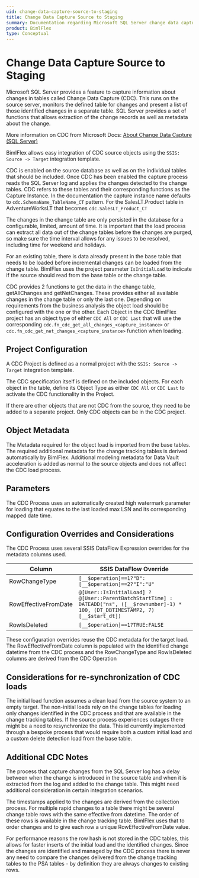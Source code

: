 ```yaml
---
uid: change-data-capture-source-to-staging
title: Change Data Capture Source to Staging
summary: Documentation regarding Microsoft SQL Server change data capture in source to staging with setting descriptions and additional considerations
product: BimlFlex
type: Conceptual
---
```

# Change Data Capture Source to Staging

Microsoft SQL Server provides a feature to capture information about changes in tables called Change Data Capture (CDC). This runs on the source server, monitors the defined table for changes and present a list of those identified changes in a separate table. SQL Server provides a set of functions that allows extraction of the change records as well as metadata about the change.

More information on CDC from Microsoft Docs: [About Change Data Capture (SQL Server)](https://docs.microsoft.com/en-us/sql/relational-databases/track-changes/about-change-data-capture-sql-server?view=sql-server-ver15)

BimlFlex allows easy integration of CDC source objects using the `SSIS: Source -> Target` integration template.

CDC is enabled on the source database as well as on the individual tables that should be included. Once CDC has been enabled the capture process reads the SQL Server log and applies the changes detected to the change tables. CDC refers to these tables and their corresponding functions as the Capture Instance. In the documentation the capture instance name defaults to `cdc.SchemaName_TableName_CT` pattern. For the SalesLT.Product table in AdventureWorksLT that becomes `cdc.SalesLT_Product_CT`

The changes in the change table are only persisted in the database for a configurable, limited, amount of time. It is important that the load process can extract all data out of the change tables before the changes are purged, so make sure the time interval allows for any issues to be resolved, including time for weekend and holidays.

For an existing table, there is data already present in the base table that needs to be loaded before incremental changes can be loaded from the change table. BimlFlex uses the project parameter `IsInitialLoad` to indicate if the source should read from the base table or the change table.

CDC provides 2 functions to get the data in the change table, getAllChanges and getNetChanges. These provides either all available changes in the change table or only the last one. Depending on requirements from the business analysis the object load should be configured with the one or the other. Each Object in the CDC BimlFlex project has an object type of either `CDC All` or `CDC Last` that will use the corresponding `cdc.fn_cdc_get_all_changes_<capture_instance>` or `cdc.fn_cdc_get_net_changes_<capture_instance>` function when loading.

## Project Configuration

A CDC Project is defined as a normal project with the `SSIS: Source -> Target` integration template.

The CDC specification itself is defined on the included objects. For each object in the table, define its Object Type as either `CDC All` or `CDC Last` to activate the CDC functionality in the Project.

If there are other objects that are not CDC from the source, they need to be added to a separate project. Only CDC objects can be in the CDC project.

## Object Metadata

The Metadata required for the object load is imported from the base tables. The required additional metadata for the change tracking tables is derived automatically by BimlFlex. Additional modeling metadata for Data Vault acceleration is added as normal to the source objects and does not affect the CDC load process.

## Parameters

The CDC Process uses an automatically created high watermark parameter for loading that equates to the last loaded max LSN and its corresponding mapped date time.

## Configuration Overrides and Considerations

The CDC Process uses several SSIS DataFlow Expression overrides for the metadata columns used. 

| Column | SSIS DataFlow Override |
| ------ | ---------------------- |
| RowChangeType | `[__$operation]==1?"D":[__$operation]==2?"I":"U"` |
| RowEffectiveFromDate | `@[User::IsInitialLoad] ? @[User::ParentBatchStartTime] : DATEADD("ns", ([__$rownumber]-1) * 100, (DT_DBTIMESTAMP2, 7)[__$start_dt])` |
| RowIsDeleted | `[__$operation]==1?TRUE:FALSE` |

These configuration overrides reuse the CDC metadata for the target load. The RowEffectiveFromDate column is populated with the identified change datetime from the CDC process and the RowChangeType and RowIsDeleted columns are derived from the CDC Operation

## Considerations for re-synchronization of CDC loads

The initial load function assumes a clean load from the source system to an empty target. The non-initial loads rely on the change tables for loading only changes identified in the CDC process and that are available in the change tracking tables. If the source process experiences outages there might be a need to resynchronize the data. This id currently implemented through a bespoke process that would require both a custom initial load and a custom delete detection load from the base table.

## Additional CDC Notes

The process that capture changes from the SQL Server log has a delay between when the change is introduced in the source table and when it is extracted from the log and added to the change table. This might need additional consideration in certain integration scenarios.

The timestamps applied to the changes are derived from the collection process. For multiple rapid changes to a table there might be several change table rows with the same effective from datetime. The order of these rows is available in the change tracking table. BimlFlex uses that to order changes and to give each row a unique RowEffectiveFromDate value.

For performance reasons the row hash is not stored in the CDC tables, this allows for faster inserts of the initial load and the identified changes. Since the changes are identified and managed by the CDC process there is never any need to compare the changes delivered from the change tracking tables to the PSA tables - by definition they are always changes to existing rows.
